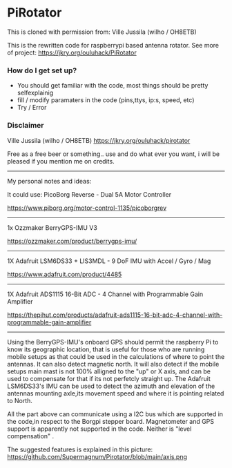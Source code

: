 # PiRotator #
This is cloned with permission from:
Ville Jussila (wilho / OH8ETB)

This is the rewritten code for raspberrypi based antenna rotator.
See more of project: https://jkry.org/ouluhack/PiRotator


### How do I get set up? ###

* You should get familiar with the code, most things should be pretty selfexplainig
* fill / modify paramaters in the code (pins,ttys, ip:s, speed, etc)
* Try / Error


### Disclaimer ###

 Ville Jussila (wilho / OH8ETB)
 https://jkry.org/ouluhack/pirotator
 
 Free as a free beer or something.. 
 use and do what ever you want, i will be pleased if you mention me on credits.

----------------------------------------------------------------------------
My personal notes and ideas:

It could use:
PicoBorg Reverse - Dual 5A Motor Controller

https://www.piborg.org/motor-control-1135/picoborgrev

----------------------------------------------------------------------------

1x Ozzmaker BerryGPS-IMU V3 

https://ozzmaker.com/product/berrygps-imu/

----------------------------------------------------------------------------

1X Adafruit LSM6DS33 + LIS3MDL - 9 DoF IMU with Accel / Gyro / Mag

https://www.adafruit.com/product/4485

----------------------------------------------------------------------------


1X Adafruit ADS1115 16-Bit ADC - 4 Channel with Programmable Gain Amplifier

https://thepihut.com/products/adafruit-ads1115-16-bit-adc-4-channel-with-programmable-gain-amplifier

----------------------------------------------------------------------------


Using the BerryGPS-IMU's onboard GPS should permit the raspberry Pi to know its geographic location, that is useful for those who are running mobile setups as that could be used in the calculations of where to point the antennas. It can also detect magnetic north. It will also detect if the mobile setups main mast is not 100% alligned to the "up" or X axis, and can be used to compensate for that if its not perfetcly straight up.
The Adafruit LSM6DS33's IMU can be used to detect the azimuth and elevation of the antennas mounting axle,its movement speed and where it is pointing related to North.

All the part above can communicate using a I2C bus which are supported in the code,in respect to the Borgpi stepper board. Magnetometer and GPS support is apparently not supported in the code.
Neither is "level compensation" .

The suggested features is explained in this picture:
https://github.com/Supermagnum/Pirotator/blob/main/axis.png


